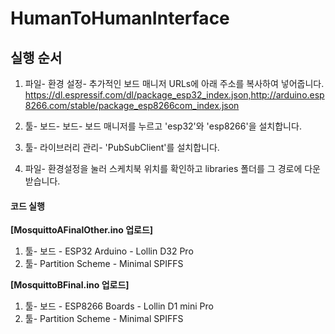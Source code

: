 # HumanToHumanInterface 
## 실행 순서
1. 파일- 환경 설정- 추가적인 보드 매니저 URLs에 아래 주소를 복사하여 넣어줍니다.
https://dl.espressif.com/dl/package_esp32_index.json,http://arduino.esp8266.com/stable/package_esp8266com_index.json

2. 툴- 보드- 보드- 보드 매니저를 누르고 'esp32'와 'esp8266'을 설치합니다.

3. 툴- 라이브러리 관리- 'PubSubClient'를 설치합니다.

4. 파일- 환경설정을 눌러 스케치북 위치를 확인하고 libraries 폴더를 그 경로에 다운받습니다.

#### 코드 실행
__[MosquittoAFinalOther.ino 업로드]__
1. 툴- 보드 - ESP32 Arduino - Lollin D32 Pro 
2. 툴- Partition Scheme - Minimal SPIFFS


__[MosquittoBFinal.ino 업로드]__
1. 툴- 보드 - ESP8266 Boards - Lollin D1 mini Pro
2. 툴- Partition Scheme - Minimal SPIFFS
